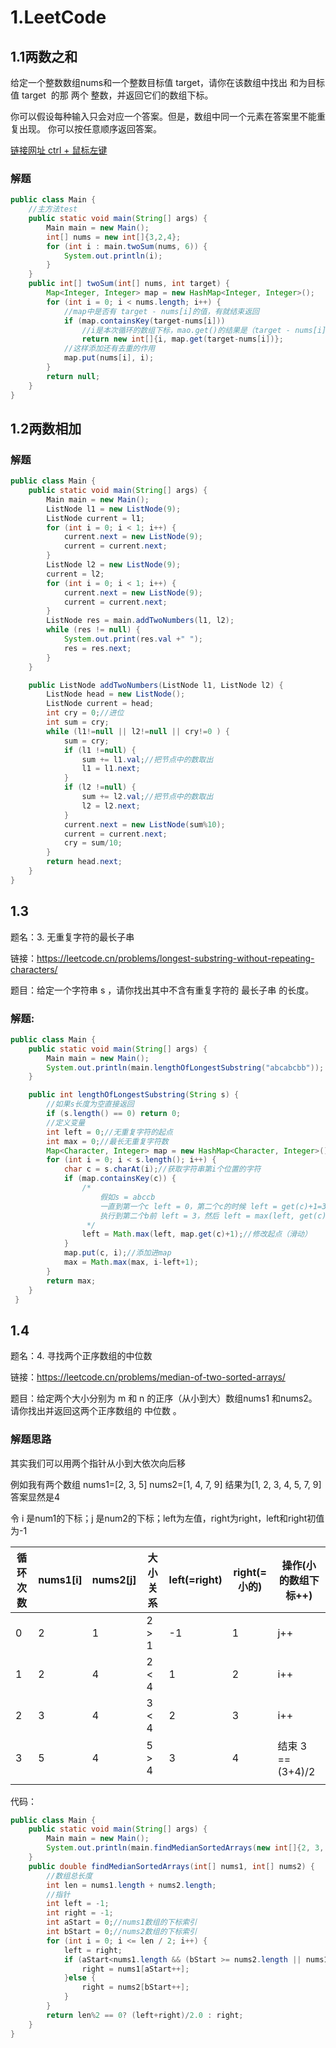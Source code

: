 # 1.LeetCode
## 1.1两数之和
给定一个整数数组nums和一个整数目标值 target，请你在该数组中找出 和为目标值 target  的那 两个 整数，并返回它们的数组下标。

你可以假设每种输入只会对应一个答案。但是，数组中同一个元素在答案里不能重复出现。
你可以按任意顺序返回答案。

[链接网址 ctrl + 鼠标左键](https://leetcode.cn/problems/two-sum/)
### 解题
```java
public class Main {
    //主方法test
    public static void main(String[] args) {
        Main main = new Main();
        int[] nums = new int[]{3,2,4};
        for (int i : main.twoSum(nums, 6)) {
            System.out.println(i);
        }
    }
    public int[] twoSum(int[] nums, int target) {
        Map<Integer, Integer> map = new HashMap<Integer, Integer>();
        for (int i = 0; i < nums.length; i++) {
            //map中是否有 target - nums[i]的值，有就结束返回
            if (map.containsKey(target-nums[i]))
                //i是本次循环的数组下标，mao.get()的结果是（target - nums[i]）的下标
                return new int[]{i, map.get(target-nums[i])};
            //这样添加还有去重的作用
            map.put(nums[i], i);
        }
        return null;
    }
}
```
## 1.2两数相加

### 解题
```java
public class Main {
    public static void main(String[] args) {
        Main main = new Main();
        ListNode l1 = new ListNode(9);
        ListNode current = l1;
        for (int i = 0; i < 1; i++) {
            current.next = new ListNode(9);
            current = current.next;
        }
        ListNode l2 = new ListNode(9);
        current = l2;
        for (int i = 0; i < 1; i++) {
            current.next = new ListNode(9);
            current = current.next;
        }
        ListNode res = main.addTwoNumbers(l1, l2);
        while (res != null) {
            System.out.print(res.val +" ");
            res = res.next;
        }
    }

    public ListNode addTwoNumbers(ListNode l1, ListNode l2) {
        ListNode head = new ListNode();
        ListNode current = head;
        int cry = 0;//进位
        int sum = cry;
        while (l1!=null || l2!=null || cry!=0 ) {
            sum = cry;
            if (l1 !=null) {
                sum += l1.val;//把节点中的数取出
                l1 = l1.next;
            }
            if (l2 !=null) {
                sum += l2.val;//把节点中的数取出
                l2 = l2.next;
            }
            current.next = new ListNode(sum%10);
            current = current.next;
            cry = sum/10;
        }
        return head.next;
    }
}
```
## 1.3
题名：3. 无重复字符的最长子串

链接：https://leetcode.cn/problems/longest-substring-without-repeating-characters/

题目：给定一个字符串 s ，请你找出其中不含有重复字符的 最长子串 的长度。

### 解题:
```java
public class Main {
    public static void main(String[] args) {
        Main main = new Main();
        System.out.println(main.lengthOfLongestSubstring("abcabcbb"));
    }

    public int lengthOfLongestSubstring(String s) {
        //如果s长度为空直接返回
        if (s.length() == 0) return 0;
        //定义变量
        int left = 0;//无重复字符的起点
        int max = 0;//最长无重复字符数
        Map<Character, Integer> map = new HashMap<Character, Integer>();
        for (int i = 0; i < s.length(); i++) {
            char c = s.charAt(i);//获取字符串第i个位置的字符
            if (map.containsKey(c)) {
                /*
                    假如s = abccb
                    一直到第一个c left = 0，第二个c的时候 left = get(c)+1=3
                    执行到第二个b前 left = 3，然后 left = max(left, get(c))=max(3, 2)
                 */
                left = Math.max(left, map.get(c)+1);//修改起点（滑动）
            }
            map.put(c, i);//添加进map
            max = Math.max(max, i-left+1);
        }
        return max;
    }
 }
```

## 1.4
题名：4. 寻找两个正序数组的中位数

链接：https://leetcode.cn/problems/median-of-two-sorted-arrays/

题目：给定两个大小分别为 m 和 n 的正序（从小到大）数组nums1 和nums2。请你找出并返回这两个正序数组的 中位数 。
### 解题思路
其实我们可以用两个指针从小到大依次向后移

例如我有两个数组 nums1=[2, 3, 5] nums2=[1, 4, 7, 9] 结果为[1, 2, 3, 4, 5, 7, 9]答案显然是4

令 i 是num1的下标；j 是num2的下标；left为左值，right为right，left和right初值为-1

| 循环次数 | nums1[i] | nums2[j] | 大小关系 | left(=right) | right(=小的) | 操作(小的数组下标++) |
| -------- | -------- | -------- | -------- | ------------ | ------------ | -------------------- |
| 0        | 2        | 1        | 2 > 1    | -1           | 1            | j++                  |
| 1        | 2        | 4        | 2 < 4    | 1            | 2            | i++                  |
| 2        | 3        | 4        | 3 < 4    | 2            | 3            | i++                  |
| 3        | 5        | 4        | 5 > 4    | 3            | 4            | 结束 3 == (3+4)/2    |
|          |          |          |          |              |              |                      |
代码：
```java
public class Main {
    public static void main(String[] args) {
        Main main = new Main();
        System.out.println(main.findMedianSortedArrays(new int[]{2, 3, 5}, new int[]{1, 4, 7, 9}));
    }
    public double findMedianSortedArrays(int[] nums1, int[] nums2) {
        //数组总长度
        int len = nums1.length + nums2.length;
        //指针
        int left = -1;
        int right = -1;
        int aStart = 0;//nums1数组的下标索引
        int bStart = 0;//nums2数组的下标索引
        for (int i = 0; i <= len / 2; i++) {
            left = right;
            if (aStart<nums1.length && (bStart >= nums2.length || nums1[aStart] < nums2[bStart])) {
                right = nums1[aStart++];
            }else {
                right = nums2[bStart++];
            }
        }
        return len%2 == 0? (left+right)/2.0 : right;
    }
}
```



